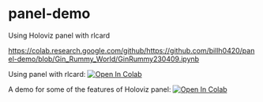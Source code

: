 # panel-demo
Using Holoviz panel with rlcard

https://colab.research.google.com/github/https://github.com/billh0420/panel-demo/blob/Gin_Rummy_World/GinRummy230409.ipynb

Using panel with rlcard:
<a target="_blank" href="https://colab.research.google.com/github/billh0420/panel-demo/blob/3a5c82748f4b0039c052e035de19042df42f1af6/Gin_Rummy_World/GinRummy230409.ipynb">
  <img src="https://colab.research.google.com/assets/colab-badge.svg" alt="Open In Colab"/>
</a>

A demo for some of the features of Holoviz panel:
<a target="_blank" href="https://colab.research.google.com/github/billh0420/panel-demo/blob/636fc686ebeca59964f01f61e3ad725ef57effe1/Gin_Rummy_World/Demo%20Panel.ipynb">
  <img src="https://colab.research.google.com/assets/colab-badge.svg" alt="Open In Colab"/>
</a>
